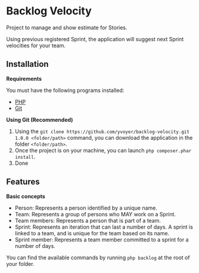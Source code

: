 Backlog Velocity
================

Project to manage and show estimate for Stories.

Using previous registered Sprint, the application will suggest next Sprint velocities for your team.

Installation
------------

**Requirements**

You must have the following programs installed:

 * [PHP](http://www.php.net/)
 * [Git](http://git-scm.com/)

**Using Git (Recommended)**

1. Using the `git clone https://github.com/yvoyer/backlog-velocity.git 1.0.0 <folder/path>` command, you can download the application in the folder `<folder/path>`.
2. Once the project is on your machine, you can launch `php composer.phar install`.
3. Done

Features
--------

**Basic concepts**

* Person: Represents a person identified by a unique name.
* Team: Represents a group of persons who MAY work on a Sprint.
* Team members: Represents a person that is part of a team.
* Sprint: Represents an iteration that can last a number of days. A sprint is linked to a team, and is unique for the team based on its name.
* Sprint member: Represents a team member committed to a sprint for a number of days.

You can find the available commands by running `php backlog` at the root of your folder.
